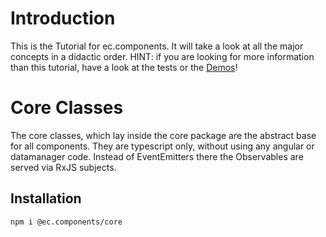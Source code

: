 # Introduction
This is the Tutorial for ec.components.
It will take a look at all the major concepts in a didactic order.
HINT: if you are looking for more information than this tutorial, have a look at the tests or the
[Demos](https://components.entrecode.de/)!

# Core Classes

The core classes, which lay inside the core package are the abstract base for all components.
They are typescript only, without using any angular or datamanager code.
Instead of EventEmitters there the Observables are served via RxJS subjects.

## Installation

```sh
npm i @ec.components/core
```